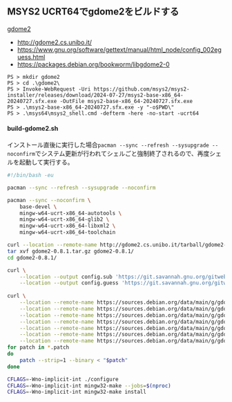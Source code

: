 ## MSYS2 UCRT64でgdome2をビルドする

[gdome2](http://gdome2.cs.unibo.it/)

- http://gdome2.cs.unibo.it/
- https://www.gnu.org/software/gettext/manual/html_node/config_002eguess.html
- https://packages.debian.org/bookworm/libgdome2-0

```
PS > mkdir gdome2
PS > cd .\gdome2\
PS > Invoke-WebRequest -Uri https://github.com/msys2/msys2-installer/releases/download/2024-07-27/msys2-base-x86_64-20240727.sfx.exe -OutFile msys2-base-x86_64-20240727.sfx.exe
PS > .\msys2-base-x86_64-20240727.sfx.exe -y "-o$PWD\"
PS > .\msys64\msys2_shell.cmd -defterm -here -no-start -ucrt64
```

#### build-gdome2.sh

インストール直後に実行した場合`pacman --sync --refresh --sysupgrade --noconfirm`でシステム更新が行われてシェルごと強制終了されるので、再度シェルを起動して実行する。

```bash
#!/bin/bash -eu

pacman --sync --refresh --sysupgrade --noconfirm

pacman --sync --noconfirm \
    base-devel \
    mingw-w64-ucrt-x86_64-autotools \
    mingw-w64-ucrt-x86_64-glib2 \
    mingw-w64-ucrt-x86_64-libxml2 \
    mingw-w64-ucrt-x86_64-toolchain

curl --location --remote-name http://gdome2.cs.unibo.it/tarball/gdome2-0.8.1.tar.gz
tar xvf gdome2-0.8.1.tar.gz gdome2-0.8.1/
cd gdome2-0.8.1/

curl \
    --location --output config.sub 'https://git.savannah.gnu.org/gitweb/?p=config.git;a=blob_plain;f=config.sub;hb=HEAD' \
    --location --output config.guess 'https://git.savannah.gnu.org/gitweb/?p=config.git;a=blob_plain;f=config.guess;hb=HEAD'
 
curl \
    --location --remote-name https://sources.debian.org/data/main/g/gdome2/0.8.1%2Bdebian-9/debian/patches/01glibconfig.patch \
    --location --remote-name https://sources.debian.org/data/main/g/gdome2/0.8.1%2Bdebian-9/debian/patches/02fix_manpage.patch \
    --location --remote-name https://sources.debian.org/data/main/g/gdome2/0.8.1%2Bdebian-9/debian/patches/03no_glib_1.patch \
    --location --remote-name https://sources.debian.org/data/main/g/gdome2/0.8.1%2Bdebian-9/debian/patches/04bufptr_ftbfs.patch \
    --location --remote-name https://sources.debian.org/data/main/g/gdome2/0.8.1%2Bdebian-9/debian/patches/05gcc10_ftbfs.patch \
    --location --remote-name https://sources.debian.org/data/main/g/gdome2/0.8.1%2Bdebian-9/debian/patches/06libxml2.patch \
    --location --remote-name https://sources.debian.org/data/main/g/gdome2/0.8.1%2Bdebian-9/debian/patches/07test-bench-fputs.patch
for patch in *.patch
do
    patch --strip=1 --binary < "$patch"
done

CFLAGS=-Wno-implicit-int ./configure
CFLAGS=-Wno-implicit-int mingw32-make --jobs=$(nproc)
CFLAGS=-Wno-implicit-int mingw32-make install
```
